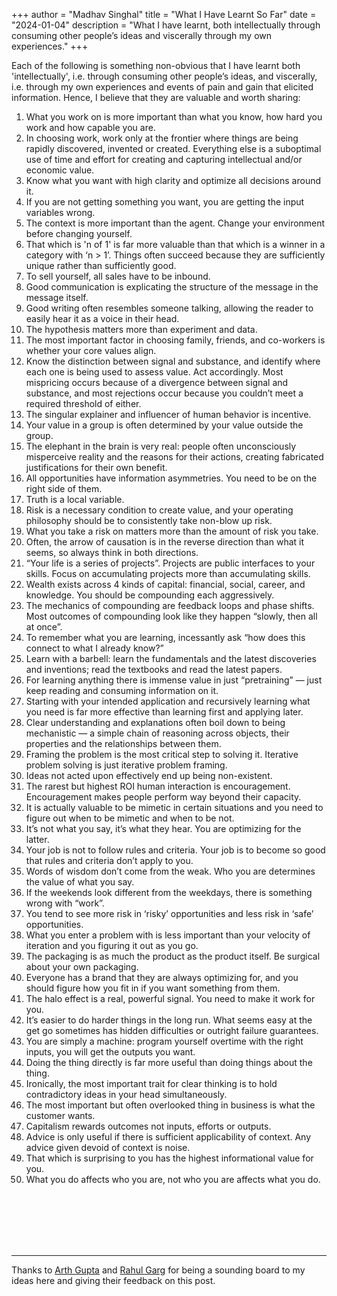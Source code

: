 +++
author = "Madhav Singhal"
title = "What I Have Learnt So Far"
date = "2024-01-04"
description = "What I have learnt, both intellectually through consuming other people’s ideas and viscerally through my own experiences."
+++

Each of the following is something non-obvious that I have learnt both 'intellectually', i.e. through consuming other people’s ideas, and viscerally, i.e. through my own experiences and events of pain and gain that elicited information. Hence, I believe that they are valuable and worth sharing:
<br>
1. What you work on is more important than what you know, how hard you work and how capable you are. 
2. In choosing work, work only at the frontier where things are being rapidly discovered, invented or created. Everything else is a suboptimal use of time and effort for creating and capturing intellectual and/or economic value.
3. Know what you want with high clarity and optimize all decisions around it.
4. If you are not getting something you want, you are getting the input variables wrong. 
5. The context is more important than the agent. Change your environment before changing yourself.
6. That which is 'n of 1' is far more valuable than that which is a winner in a category with ‘n > 1’. Things often succeed because they are sufficiently unique rather than sufficiently good. 
7. To sell yourself, all sales have to be inbound. 
8. Good communication is explicating the structure of the message in the message itself.
9. Good writing often resembles someone talking, allowing the reader to easily hear it as a voice in their head.
10. The hypothesis matters more than experiment and data.
11. The most important factor in choosing family, friends, and co-workers is whether your core values align.
12. Know the distinction between signal and substance, and identify where each one is being used to assess value. Act accordingly. Most mispricing occurs because of a divergence between signal and substance, and most rejections occur because you couldn’t meet a required threshold of either.
13. The singular explainer and influencer of human behavior is incentive.
14. Your value in a group is often determined by your value outside the group.
15. The elephant in the brain is very real: people often unconsciously misperceive reality and the reasons for their actions, creating fabricated justifications for their own benefit. 
16. All opportunities have information asymmetries. You need to be on the right side of them. 
17. Truth is a local variable.
18. Risk is a necessary condition to create value, and your operating philosophy should be to consistently take non-blow up risk.
19. What you take a risk on matters more than the amount of risk you take.
20. Often, the arrow of causation is in the reverse direction than what it seems, so always think in both directions. 
21. “Your life is a series of projects”. Projects are public interfaces to your skills. Focus on accumulating projects more than accumulating skills.
22. Wealth exists across 4 kinds of capital: financial, social, career, and knowledge. You should be compounding each aggressively. 
23. The mechanics of compounding are feedback loops and phase shifts. Most outcomes of compounding look like they happen “slowly, then all at once”. 
24. To remember what you are learning, incessantly ask “how does this connect to what I already know?”
25. Learn with a barbell: learn the fundamentals and the latest discoveries and inventions; read the textbooks and read the latest papers. 
26. For learning anything there is immense value in just “pretraining” — just keep reading and consuming information on it. 
27. Starting with your intended application and recursively learning what you need is far more effective than learning first and applying later. 
28. Clear understanding and explanations often boil down to being mechanistic — a simple chain of reasoning across objects, their properties and the relationships between them.
29. Framing the problem is the most critical step to solving it. Iterative problem solving is just iterative problem framing. 
30. Ideas not acted upon effectively end up being non-existent.
31. The rarest but highest ROI human interaction is encouragement. Encouragement makes people perform way beyond their capacity.
32. It is actually valuable to be mimetic in certain situations and you need to figure out when to be mimetic and when to be not.
33. It’s not what you say, it’s what they hear. You are optimizing for the latter.
34. Your job is not to follow rules and criteria. Your job is to become so good that rules and criteria don’t apply to you. 
35. Words of wisdom don’t come from the weak. Who you are determines the value of what you say.
36. If the weekends look different from the weekdays, there is something wrong with “work”.
37. You tend to see more risk in ‘risky’ opportunities and less risk in ‘safe’ opportunities.
38. What you enter a problem with is less important than your velocity of iteration and you figuring it out as you go. 
39. The packaging is as much the product as the product itself. Be surgical about your own packaging.
40. Everyone has a brand that they are always optimizing for, and you should figure how you fit in if you want something from them.
41. The halo effect is a real, powerful signal. You need to make it work for you. 
42. It’s easier to do harder things in the long run. What seems easy at the get go sometimes has hidden difficulties or outright failure guarantees. 
43. You are simply a machine: program yourself overtime with the right inputs, you will get the outputs you want. 
44. Doing the thing directly is far more useful than doing things about the thing.
45. Ironically, the most important trait for clear thinking is to hold contradictory ideas in your head simultaneously.
46. The most important but often overlooked thing in business is what the customer wants.
47. Capitalism rewards outcomes not inputs, efforts or outputs. 
48. Advice is only useful if there is sufficient applicability of context. Any advice given devoid of context is noise.
49. That which is surprising to you has the highest informational value for you.
50. What you do affects who you are, not who you are affects what you do. 

 

<br>
<br>
<br>
<br>
<br>

---


 
  
Thanks to [Arth Gupta](https://twitter.com/arthgupta) and [Rahul Garg](https://twitter.com/rgxai?lang=en) for being a sounding board to my ideas here and giving their feedback on this post.

